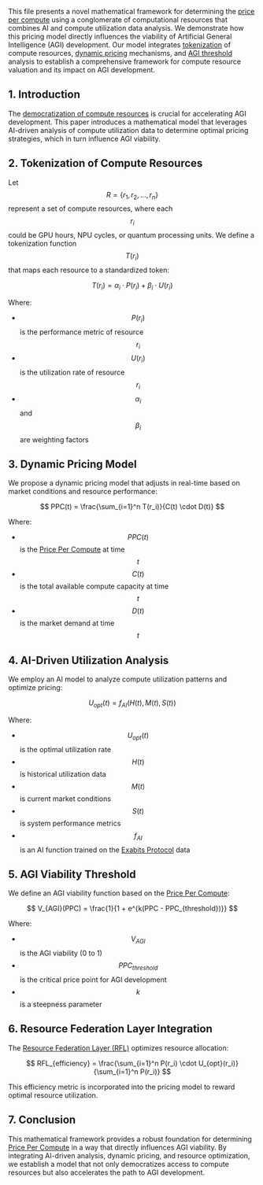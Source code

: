 This file presents a novel mathematical framework for determining the [price per compute](/literary_products/joes_notes/PRICE_PER_COMPUTE.md) using a conglomerate of computational resources that combines AI and compute utilization data analysis. We demonstrate how this pricing model directly influences the viability of Artificial General Intelligence (AGI) development. Our model integrates [tokenization](/literary_products/joes_notes/TOKENIZATION.md) of compute resources, [dynamic pricing](/literary_products/joes_notes/DYNAMIC_PRICING.md) mechanisms, and [AGI threshold](/literary_products/joes_notes/AGI_SURVIVAL.md) analysis to establish a comprehensive framework for compute resource valuation and its impact on AGI development.

## 1. Introduction

The [democratization of compute resources](/literary_products/joes_notes/DEMOCRATIZING_COMPUTE.md) is crucial for accelerating AGI development. This paper introduces a mathematical model that leverages AI-driven analysis of compute utilization data to determine optimal pricing strategies, which in turn influence AGI viability.

## 2. Tokenization of Compute Resources

Let $$ R = \{r_1, r_2, ..., r_n\} $$ represent a set of compute resources, where each $$ r_i $$ could be GPU hours, NPU cycles, or quantum processing units. We define a tokenization function $$ T(r_i) $$ that maps each resource to a standardized token:

$$ T(r_i) = \alpha_i \cdot P(r_i) + \beta_i \cdot U(r_i) $$

Where:
- $$ P(r_i) $$ is the performance metric of resource $$ r_i $$
- $$ U(r_i) $$ is the utilization rate of resource $$ r_i $$
- $$ \alpha_i $$ and $$ \beta_i $$ are weighting factors

## 3. Dynamic Pricing Model

We propose a dynamic pricing model that adjusts in real-time based on market conditions and resource performance:

$$ PPC(t) = \frac{\sum_{i=1}^n T(r_i)}{C(t) \cdot D(t)} $$

Where:
- $$ PPC(t) $$ is the [Price Per Compute](/literary_products/joes_notes/PRICE_PER_COMPUTE.md) at time $$ t $$
- $$ C(t) $$ is the total available compute capacity at time $$ t $$
- $$ D(t) $$ is the market demand at time $$ t $$

## 4. AI-Driven Utilization Analysis

We employ an AI model to analyze compute utilization patterns and optimize pricing:

$$ U_{opt}(t) = f_{AI}(H(t), M(t), S(t)) $$

Where:
- $$ U_{opt}(t) $$ is the optimal utilization rate
- $$ H(t) $$ is historical utilization data
- $$ M(t) $$ is current market conditions
- $$ S(t) $$ is system performance metrics
- $$ f_{AI} $$ is an AI function trained on the [Exabits Protocol](/literary_products/joes_notes/EXABITS_PROTOCOL.md) data

## 5. AGI Viability Threshold

We define an AGI viability function based on the [Price Per Compute](/literary_products/joes_notes/PRICE_PER_COMPUTE.md):

$$ V_{AGI}(PPC) = \frac{1}{1 + e^{k(PPC - PPC_{threshold})}} $$

Where:
- $$ V_{AGI} $$ is the AGI viability (0 to 1)
- $$ PPC_{threshold} $$ is the critical price point for AGI development
- $$ k $$ is a steepness parameter

## 6. Resource Federation Layer Integration

The [Resource Federation Layer (RFL)](/literary_products/joes_notes/RESOURCE_FEDERATION_LAYER.md) optimizes resource allocation:

$$ RFL_{efficiency} = \frac{\sum_{i=1}^n P(r_i) \cdot U_{opt}(r_i)}{\sum_{i=1}^n P(r_i)} $$

This efficiency metric is incorporated into the pricing model to reward optimal resource utilization.

## 7. Conclusion

This mathematical framework provides a robust foundation for determining [Price Per Compute](/literary_products/joes_notes/PRICE_PER_COMPUTE.md) in a way that directly influences AGI viability. By integrating AI-driven analysis, dynamic pricing, and resource optimization, we establish a model that not only democratizes access to compute resources but also accelerates the path to AGI development.